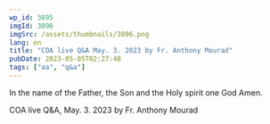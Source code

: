 ```yaml
---
wp_id: 3895
imgId: 3896
imgSrc: /assets/thumbnails/3896.png
lang: en
title: "COA live Q&A May. 3. 2023 by Fr. Anthony Mourad"
pubDate: 2023-05-05T02:27:48
tags: ["aa", "q&a"]
---
```


<!-- page: 6 -->

<p>In the name of the Father, the Son and the Holy spirit one God Amen.</p>
<p>COA live Q&amp;A, May. 3. 2023 by Fr. Anthony Mourad</p>
